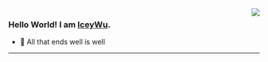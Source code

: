 <img align="right" style="pointer-events:none;" src="https://github-readme-stats.vercel.app/api?username=IceyWu&show_icons=true&theme=radical&hide_border=true" />

 
### Hello World! I am <b><a target="_blank" href="javascript:;">IceyWu</a></b>.
 
- 🚀 All that ends well is well
 


 
---
